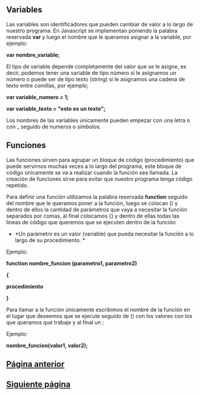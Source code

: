 ## Variables

Las variables son identificadores que pueden cambiar de valor a lo largo de nuestro programa. En Javascript se implementan poniendo la 
palabra reservada **var** y luego el nombre que le queramos asignar a la variable, por ejemplo:

**var nombre_variable;** 

El tipo de variable depende completamente del valor que se le asigne, es decir, podemos tener una variable de tipo número si le asignamos
un número o puede ser de tipo texto (string) si le asignamos una cadena de texto entre comillas, por ejemplo;

**var variable_numero = 1;** 

**var variable_texto = "esto es un texto";** 

Los nombres de las variables únicamente pueden empezar con una letra o con _ seguido de numeros o símbolos.

## Funciones 

Las funciones sirven para agrupar un bloque de código (procedimiento) que puede servirnos muchas veces a lo largo del programa, este bloque de código únicamente se va a realizar cuando la función sea llamada.
La creación de funciones sirve para evitar que nuestro programa tenga código repetido.

Para definir una función utilizamos la palabra reservada **function** seguido del nombre que le queramos poner a la función, luego se colocan () y dentro de ellos la cantidad de parámetros que vaya a necesitar la función separados por comas, al final colocamos {} y dentro de ellas todas
las lineas de código que queremos que se ejecuten dentro de la función

* *Un parámetro es un valor (variable) que pueda necesitar la función a lo largo de su procedimiento. *

Ejemplo:

**function nombre_funcion (parametro1, parametro2)**

**{**

  **procedimiento**

**}**



Para llamar a la función únicamente escribimos el nombre de la función en el lugar que deseemos que se ejecute seguido de () con los valores con los que queramos que trabaje y al final un ;

Ejemplo:

**nombre_funcion(valor1, valor2);**

## [Página anterior](/Talleres/Mi_primer_lenguaje_Javascript/Page1.md)

## [Siguiente página](/Talleres/Mi_primer_lenguaje_Javascript/Page3.md)

